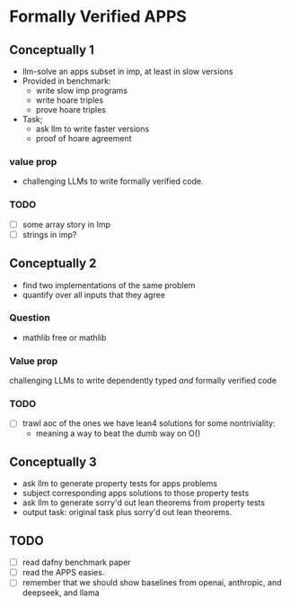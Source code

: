 # Formally Verified APPS

## Conceptually 1
- llm-solve an apps subset in imp, at least in slow versions
- Provided in benchmark:
  - write slow imp programs
  - write hoare triples
  - prove hoare triples
- Task;
  - ask llm to write faster versions
  - proof of hoare agreement

### value prop
- challenging LLMs to write formally verified code.

### TODO
- [ ] some array story in Imp
- [ ] strings in imp?

## Conceptually 2
- find two implementations of the same problem
- quantify over all inputs that they agree

### Question
- mathlib free or mathlib

### Value prop
challenging LLMs to write dependently typed _and_ formally verified code

### TODO
- [ ] trawl aoc of the ones we have lean4 solutions for some nontriviality:
  - meaning a way to beat the dumb way on O()

## Conceptually 3
- ask llm to generate property tests for apps problems
- subject corresponding apps solutions to those property tests
- ask llm to generate sorry'd out lean theorems from property tests
- output task: original task plus sorry'd out lean theorems.

## TODO
- [ ] read dafny benchmark paper
- [ ] read the APPS easies.
- [ ] remember that we should show baselines from openai, anthropic, and deepseek, and llama
